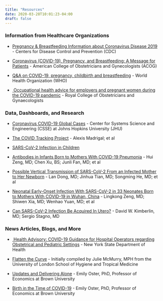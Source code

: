 ```yaml
---
title: "Resources"
date: 2020-03-28T10:01:23-04:00
draft: false
---
```



### Information from Healthcare Organizations

<p class="m-3"></p>

* [Pregnancy & Breastfeeding Information about Coronavirus Disease 2019](https://www.cdc.gov/coronavirus/2019-ncov/prepare/pregnancy-breastfeeding.html) - Centers for Disease Control and Prevention (CDC)

* [Coronavirus (COVID-19), Pregnancy, and Breastfeeding: A Message for Patients](https://www.acog.org/patient-resources/faqs/pregnancy/coronavirus-pregnancy-and-breastfeeding) - American College of Obstetricians and Gynecologists (ACOG)

* [Q&A on COVID-19, pregnancy, childbirth and breastfeeding](https://www.who.int/news-room/q-a-detail/q-a-on-covid-19-pregnancy-childbirth-and-breastfeeding) - World Health Organization (WHO)

* [<i class="fas fa-file-pdf"></i>&nbsp;Occupational health advice for employers and pregnant women during the COVID-19 pandemic](https://www.rcog.org.uk/globalassets/documents/guidelines/2020-03-26-covid19-occupational-health.pdf) - Royal College of Obstetricians and Gynaecologists

<p class="m-5"></p>

### Data, Dashboards, and Research

<p class="m-3"></p>

* [Coronavirus COVID-19 Global Cases](https://coronavirus.jhu.edu/map.html) - Center for Systems Science and Engineering (CSSE) at Johns Hopkins University (JHU)

* [The COVID Tracking Project](https://covidtracking.com/data/) - Alexis Madrigal; et al

* [SARS-CoV-2 Infection in Children](https://www.nejm.org/doi/full/10.1056/NEJMc2005073)

* [Antibodies in Infants Born to Mothers With COVID-19 Pneumonia](https://jamanetwork.com/journals/jama/fullarticle/2763854) - Hui Zeng, MD; Chen Xu, BS; Junli Fan, MD; et al

* [Possible Vertical Transmission of SARS-CoV-2 From an Infected Mother to Her Newborn](https://jamanetwork.com/journals/jama/fullarticle/2763853) - Lan Dong, MD; Jinhua Tian, MD; Songming He, MD; et al

* [Neonatal Early-Onset Infection With SARS-CoV-2 in 33 Neonates Born to Mothers With COVID-19 in Wuhan, China](https://jamanetwork.com/journals/jamapediatrics/fullarticle/2763787) - Lingkong Zeng, MD; Shiwen Xia, MD; Wenhao Yuan, MD; et al

* [Can SARS-CoV-2 Infection Be Acquired In Utero?](https://jamanetwork.com/journals/jama/fullarticle/2763851) -  David W. Kimberlin, MD; Sergio Stagno, MD 

<p class="m-5"></p>

### News Articles, Blogs, and More

<p class="m-3"></p>

* [<i class="fas fa-file-pdf"></i>&nbsp;Health Advisory: COVID-19 Guidance for Hospital Operators regarding Obstetrical and Pediatric Settings](https://coronavirus.health.ny.gov/system/files/documents/2020/03/doh_covid19_obpedsvisitation_032720.pdf) - New York State Department of Health

* [Flatten the Curve](https://www.flattenthecurve.com/) - Initially compiled by Julie McMurry, MPH from the University of London School of Hygiene and Tropical Medicine

* [Updates and Delivering Alone](https://emilyoster.substack.com/p/updates-and-delivering-alone) - Emily Oster, PhD, Professor of Economics at Brown University

* [Birth in the Time of COVID-19](https://emilyoster.substack.com/p/birth-in-the-time-of-covid-19) - Emily Oster, PhD, Professor of Economics at Brown University

<p class="m-5"></p>
